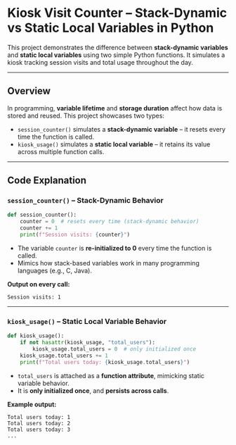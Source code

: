 
# Kiosk Visit Counter – Stack-Dynamic vs Static Local Variables in Python

This project demonstrates the difference between **stack-dynamic variables** and **static local variables** using two simple Python functions. It simulates a kiosk tracking session visits and total usage throughout the day.

---

## Overview

In programming, **variable lifetime** and **storage duration** affect how data is stored and reused. This project showcases two types:

- `session_counter()` simulates a **stack-dynamic variable** – it resets every time the function is called.
- `kiosk_usage()` simulates a **static local variable** – it retains its value across multiple function calls.

---

## Code Explanation

### `session_counter()` – Stack-Dynamic Behavior

```python
def session_counter():
    counter = 0  # resets every time (stack-dynamic behavior)
    counter += 1
    print(f"Session visits: {counter}")
```

- The variable `counter` is **re-initialized to 0** every time the function is called.
- Mimics how stack-based variables work in many programming languages (e.g., C, Java).

**Output on every call:**
```
Session visits: 1
```

---

### `kiosk_usage()` – Static Local Variable Behavior

```python
def kiosk_usage():
    if not hasattr(kiosk_usage, "total_users"):
        kiosk_usage.total_users = 0  # only initialized once
    kiosk_usage.total_users += 1
    print(f"Total users today: {kiosk_usage.total_users}")
```

- `total_users` is attached as a **function attribute**, mimicking static variable behavior.
- It is **only initialized once**, and **persists across calls**.

**Example output:**
```
Total users today: 1
Total users today: 2
Total users today: 3
...
```




